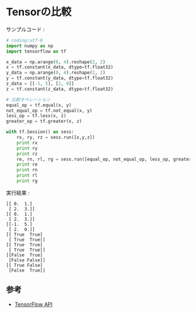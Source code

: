 # Tensorの比較

サンプルコード :

```python
# coding:utf-8
import numpy as np
import tensorflow as tf

x_data = np.arange(0, 4).reshape(2, 2)
x = tf.constant(x_data, dtype=tf.float32)
y_data = np.arange(0, 4).reshape(2, 2)
y = tf.constant(y_data, dtype=tf.float32)
z_data = [[-1, 5], [2, 0]]
z = tf.constant(z_data, dtype=tf.float32)

# 比較オペレーション
equal_op = tf.equal(x, y)
not_equal_op = tf.not_equal(x, y)
less_op = tf.less(x, z)
greater_op = tf.greater(x, z)

with tf.Session() as sess:
    rx, ry, rz = sess.run([x,y,z])
    print rx
    print ry
    print rz
    re, rn, rl, rg = sess.run([equal_op, not_equal_op, less_op, greater_op])
    print re
    print rn
    print rl
    print rg
```

実行結果 :

```
[[ 0.  1.]
 [ 2.  3.]]
[[ 0.  1.]
 [ 2.  3.]]
[[-1.  5.]
 [ 2.  0.]]
[[ True  True]
 [ True  True]]
[[ True  True]
 [ True  True]]
[[False  True]
 [False False]]
[[ True False]
 [False  True]]
```

## 参考

* [TensorFlow API](https://www.tensorflow.org/api_docs/python/control_flow_ops/comparison_operators)
